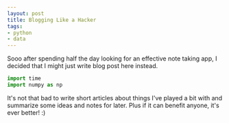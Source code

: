 ```yaml
---
layout: post
title: Blogging Like a Hacker
tags:
- python
- data
---
```


Sooo after spending half the day looking for an effective note taking app, I decided that I might just write blog post here instead.
```python
import time 
import numpy as np
```

It's not that bad to write short articles about things I've played a bit with and summarize some ideas and notes for later. Plus if it can benefit anyone, it's ever better! :) 

